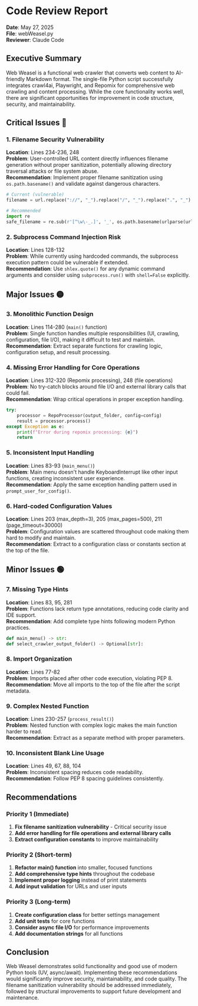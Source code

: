 # Code Review Report

**Date**: May 27, 2025  
**File**: webWeasel.py  
**Reviewer**: Claude Code  

## Executive Summary

Web Weasel is a functional web crawler that converts web content to AI-friendly Markdown format. The single-file Python script successfully integrates crawl4ai, Playwright, and Repomix for comprehensive web crawling and content processing. While the core functionality works well, there are significant opportunities for improvement in code structure, security, and maintainability.

## Critical Issues 🔴

### 1. Filename Security Vulnerability
**Location**: Lines 234-236, 248  
**Problem**: User-controlled URL content directly influences filename generation without proper sanitization, potentially allowing directory traversal attacks or file system abuse.  
**Recommendation**: Implement proper filename sanitization using `os.path.basename()` and validate against dangerous characters.

```python
# Current (vulnerable)
filename = url.replace("://", "_").replace("/", "_").replace(".", "_")

# Recommended
import re
safe_filename = re.sub(r'[^\w\-_.]', '_', os.path.basename(urlparse(url).path) or 'index')
```

### 2. Subprocess Command Injection Risk
**Location**: Lines 128-132  
**Problem**: While currently using hardcoded commands, the subprocess execution pattern could be vulnerable if extended.  
**Recommendation**: Use `shlex.quote()` for any dynamic command arguments and consider using `subprocess.run()` with `shell=False` explicitly.

## Major Issues 🟡

### 3. Monolithic Function Design
**Location**: Lines 114-280 (`main()` function)  
**Problem**: Single function handles multiple responsibilities (UI, crawling, configuration, file I/O), making it difficult to test and maintain.  
**Recommendation**: Extract separate functions for crawling logic, configuration setup, and result processing.

### 4. Missing Error Handling for Core Operations
**Location**: Lines 312-320 (Repomix processing), 248 (file operations)  
**Problem**: No try-catch blocks around file I/O and external library calls that could fail.  
**Recommendation**: Wrap critical operations in proper exception handling.

```python
try:
    processor = RepoProcessor(output_folder, config=config)
    result = processor.process()
except Exception as e:
    print(f"Error during repomix processing: {e}")
    return
```

### 5. Inconsistent Input Handling
**Location**: Lines 83-93 (`main_menu()`)  
**Problem**: Main menu doesn't handle KeyboardInterrupt like other input functions, creating inconsistent user experience.  
**Recommendation**: Apply the same exception handling pattern used in `prompt_user_for_config()`.

### 6. Hard-coded Configuration Values
**Location**: Lines 203 (max_depth=3), 205 (max_pages=500), 211 (page_timeout=30000)  
**Problem**: Configuration values are scattered throughout code making them hard to modify and maintain.  
**Recommendation**: Extract to a configuration class or constants section at the top of the file.

## Minor Issues 🟢

### 7. Missing Type Hints
**Location**: Lines 83, 95, 281  
**Problem**: Functions lack return type annotations, reducing code clarity and IDE support.  
**Recommendation**: Add complete type hints following modern Python practices.

```python
def main_menu() -> str:
def select_crawler_output_folder() -> Optional[str]:
```

### 8. Import Organization
**Location**: Lines 77-82  
**Problem**: Imports placed after other code execution, violating PEP 8.  
**Recommendation**: Move all imports to the top of the file after the script metadata.

### 9. Complex Nested Function
**Location**: Lines 230-257 (`process_result()`)  
**Problem**: Nested function with complex logic makes the main function harder to read.  
**Recommendation**: Extract as a separate method with proper parameters.

### 10. Inconsistent Blank Line Usage
**Location**: Lines 49, 67, 88, 104  
**Problem**: Inconsistent spacing reduces code readability.  
**Recommendation**: Follow PEP 8 spacing guidelines consistently.

## Recommendations

### Priority 1 (Immediate)
1. **Fix filename sanitization vulnerability** - Critical security issue
2. **Add error handling for file operations and external library calls**
3. **Extract configuration constants** to improve maintainability

### Priority 2 (Short-term)
1. **Refactor main() function** into smaller, focused functions
2. **Add comprehensive type hints** throughout the codebase
3. **Implement proper logging** instead of print statements
4. **Add input validation** for URLs and user inputs

### Priority 3 (Long-term)
1. **Create configuration class** for better settings management
2. **Add unit tests** for core functions
3. **Consider async file I/O** for performance improvements
4. **Add documentation strings** for all functions

## Conclusion

Web Weasel demonstrates solid functionality and good use of modern Python tools (UV, async/await). Implementing these recommendations would significantly improve security, maintainability, and code quality. The filename sanitization vulnerability should be addressed immediately, followed by structural improvements to support future development and maintenance.
